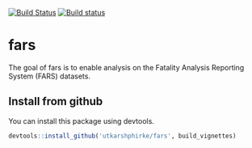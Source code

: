 
<!-- README.md is generated from README.Rmd. Please edit that file -->
[![Build Status](https://travis-ci.org/utkarshphirke/fars.svg?branch=master)](https://travis-ci.org/utkarshphirke/fars) [![Build status](https://ci.appveyor.com/api/projects/status/5ko1tqvtsah53nmg?svg=true)](https://ci.appveyor.com/project/utkarshphirke/fars)

fars
====

The goal of fars is to enable analysis on the Fatality Analysis Reporting System (FARS) datasets.

Install from github
-------------------

You can install this package using devtools.

``` r
devtools::install_github('utkarshphirke/fars', build_vignettes)
```
